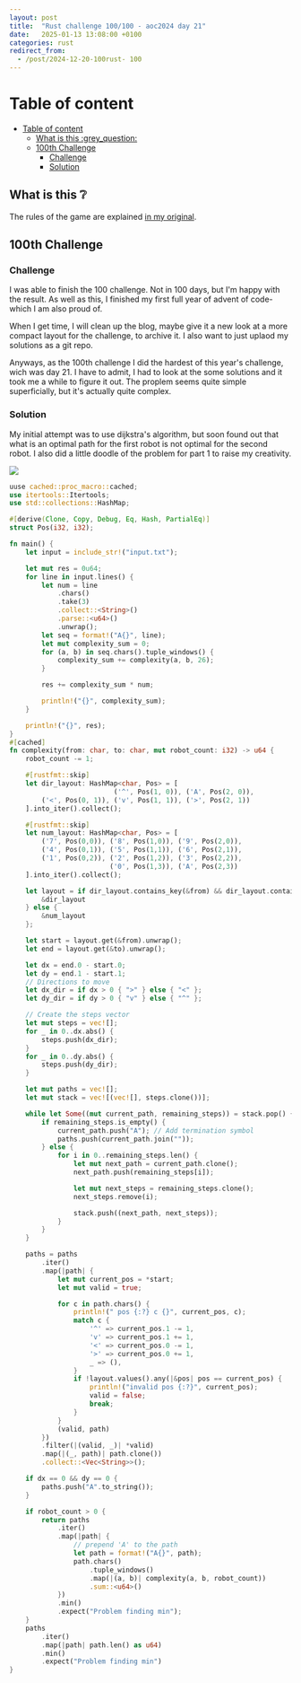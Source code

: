 ```yaml
---
layout: post
title:  "Rust challenge 100/100 - aoc2024 day 21"
date:   2025-01-13 13:08:00 +0100
categories: rust
redirect_from:
  - /post/2024-12-20-100rust- 100
---
```



#  Table of content
- [Table of content](#table-of-content)
  - [What is this :grey\_question:](#what-is-this-grey_question)
  - [100th Challenge](#100th-challenge)
    - [Challenge](#challenge)
    - [Solution](#solution)

## What is this :grey_question: 

The rules of the game are explained [in my original](https://maebli.github.io/rust/2021/10/18/100rust.html). 


## 100th Challenge
### Challenge

I was able to finish the 100 challenge. Not in 100 days, but I'm happy with the result.
As well as this, I finished my first full year of advent of code- which I am also proud of. 

When I get time, I will clean up the blog, maybe give it a new look at a more compact layout for the challenge, to archive it.
I also want to just uplaod my solutions as a git repo.  

Anyways, as the 100th challenge I did the hardest of this year's challenge, wich was day 21. I have to admit, I had to look at the
some solutions and it took me a while to figure it out. The proplem seems quite simple superficially, but it's actually quite complex.

### Solution

My initial attempt was to use dijkstra's algorithm, but soon found out that what is an optimal path for the first robot is not optimal for the second robot.
I also did a little doodle of the problem for part 1 to raise my creativity. 

![](/assets/img/aoc2024day21.jpeg)

```rust
uuse cached::proc_macro::cached;
use itertools::Itertools;
use std::collections::HashMap;

#[derive(Clone, Copy, Debug, Eq, Hash, PartialEq)]
struct Pos(i32, i32);

fn main() {
    let input = include_str!("input.txt");

    let mut res = 0u64;
    for line in input.lines() {
        let num = line
            .chars()
            .take(3)
            .collect::<String>()
            .parse::<u64>()
            .unwrap();
        let seq = format!("A{}", line);
        let mut complexity_sum = 0;
        for (a, b) in seq.chars().tuple_windows() {
            complexity_sum += complexity(a, b, 26);
        }

        res += complexity_sum * num;

        println!("{}", complexity_sum);
    }

    println!("{}", res);
}
#[cached]
fn complexity(from: char, to: char, mut robot_count: i32) -> u64 {
    robot_count -= 1;

    #[rustfmt::skip]
    let dir_layout: HashMap<char, Pos> = [
                          ('^', Pos(1, 0)), ('A', Pos(2, 0)),
        ('<', Pos(0, 1)), ('v', Pos(1, 1)), ('>', Pos(2, 1))
    ].into_iter().collect();

    #[rustfmt::skip]
    let num_layout: HashMap<char, Pos> = [
        ('7', Pos(0,0)), ('8', Pos(1,0)), ('9', Pos(2,0)),
        ('4', Pos(0,1)), ('5', Pos(1,1)), ('6', Pos(2,1)),
        ('1', Pos(0,2)), ('2', Pos(1,2)), ('3', Pos(2,2)),
                         ('0', Pos(1,3)), ('A', Pos(2,3))
    ].into_iter().collect();

    let layout = if dir_layout.contains_key(&from) && dir_layout.contains_key(&to) {
        &dir_layout
    } else {
        &num_layout
    };

    let start = layout.get(&from).unwrap();
    let end = layout.get(&to).unwrap();

    let dx = end.0 - start.0;
    let dy = end.1 - start.1;
    // Directions to move
    let dx_dir = if dx > 0 { ">" } else { "<" };
    let dy_dir = if dy > 0 { "v" } else { "^" };

    // Create the steps vector
    let mut steps = vec![];
    for _ in 0..dx.abs() {
        steps.push(dx_dir);
    }
    for _ in 0..dy.abs() {
        steps.push(dy_dir);
    }

    let mut paths = vec![];
    let mut stack = vec![(vec![], steps.clone())];

    while let Some((mut current_path, remaining_steps)) = stack.pop() {
        if remaining_steps.is_empty() {
            current_path.push("A"); // Add termination symbol
            paths.push(current_path.join(""));
        } else {
            for i in 0..remaining_steps.len() {
                let mut next_path = current_path.clone();
                next_path.push(remaining_steps[i]);

                let mut next_steps = remaining_steps.clone();
                next_steps.remove(i);

                stack.push((next_path, next_steps));
            }
        }
    }

    paths = paths
        .iter()
        .map(|path| {
            let mut current_pos = *start;
            let mut valid = true;

            for c in path.chars() {
                println!(" pos {:?} c {}", current_pos, c);
                match c {
                    '^' => current_pos.1 -= 1,
                    'v' => current_pos.1 += 1,
                    '<' => current_pos.0 -= 1,
                    '>' => current_pos.0 += 1,
                    _ => (),
                }
                if !layout.values().any(|&pos| pos == current_pos) {
                    println!("invalid pos {:?}", current_pos);
                    valid = false;
                    break;
                }
            }
            (valid, path)
        })
        .filter(|(valid, _)| *valid)
        .map(|(_, path)| path.clone())
        .collect::<Vec<String>>();

    if dx == 0 && dy == 0 {
        paths.push("A".to_string());
    }

    if robot_count > 0 {
        return paths
            .iter()
            .map(|path| {
                // prepend 'A' to the path
                let path = format!("A{}", path);
                path.chars()
                    .tuple_windows()
                    .map(|(a, b)| complexity(a, b, robot_count))
                    .sum::<u64>()
            })
            .min()
            .expect("Problem finding min");
    }
    paths
        .iter()
        .map(|path| path.len() as u64)
        .min()
        .expect("Problem finding min")
}


```
